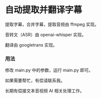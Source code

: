 # 自动提取并翻译字幕

提取字幕，合并字幕，提取音频由 ffmpeg 实现。

音转文（ASR）由 openai-whisper 实现。

翻译由 googletrans 实现。

### 用法

修改 main.py 中的参数，运行 main.py 即可。

如果需要帮忙，有偿请联系我。

长期有偿接文本音视频 AI 相关处理工作。
